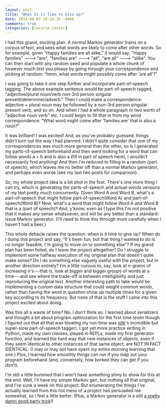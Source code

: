 ```yaml
---
layout: post
title: "When Is it Time to Give Up?"
date: 2014-08-07 18:24:25 -0400
comments: true
categories: [recurse center]
---
```

I had this grand, exciting plan. A normal Markov generator trains on a corpus of text, and sees what words are likely to come after other words. So for example, given "Happy families are all alike," it would say, "Happy families" ---> "are", "families are" ---> "all", "are all" ---> "alike". You can then start with any random seed and populate a whole chunk of however much text you please by going through your correspondence and picking at random: "hmm, what words might possibly come after 'are all'?"

I was going to take it one step further and incorporate part-of-speech tagging. The above example sentence would be part-of-speech tagged, "adjective/plural noun/verb non-3rd person singular present/determiner/adverb." Then I could make a correspondence: adjective + plural noun may be followed by a non-3rd person singular present verb, and so on. And when I had a whole paragraph or two worth of "adjective noun verb" etc. I could begin to fill that in from my word correspondence: "What word might come after 'families are' that is also a noun?"

It was brilliant! I was excited! And, as you've probably guessed, things didn't turn out the way I had planned. I didn't quite consider that one of my correspondences was much more general than the other, so is I generated my parts-of-speech beforehand and then went looking for a word that can follow words a + b and is also a (fill in part of speech here), I wouldn't necessarily find anything! And then I'm reduced to filling in a random (part of speech), which leaves me no better off than a normal Markov generator, and perhaps even worse (see my last two posts for comparison).<!-- more -->

So, my whole project idea is a bit shot in the foot. There's one more thing I can try, which is generating the parts-of-speech and actual-words versions of my text pretty much concurrently. Given Word A and Word B, what's a part-of-speech that might follow part-of-speech(Word A) and part-of-speech(Word B)? Now, what's a word that might follow Word A and Word B that is a (part of speech)? And, y'know, even as I type this I'm not positive that it makes any sense whatsoever, and will be any better than a standard-issue Markov generator. (I'll need to think this through more carefully when I haven't had a beer.)

This whole debacle raises the question: when is it time to give up? When do I dump this project and say, "It's been fun, but that thing I wanted to do is no longer feasible, I'm going to move on to something else"? If my grand plan has been foiled, do I leave the project altogether? Do I struggle to implement some halfway execution of my original plan that doesn't quite make sense? Do I do something else vaguely useful with the project, but in another direction entirely? I'm a little curious to, say, look at n-grams of increasing n's---that is, look at bigger and bigger groups of words at a time---and see where the trade-off is between intelligibility and just reproducing the original text. Another interesting path to take would be implementing a custom data structure that could weight common words, rather than having the word in question show up multiple times for a given key according to its frequency. But none of that is the stuff I came into this project excited about doing.

Was this all a waste of time? No, I don't think so. I learned about serializers and thought a bit about program optimization for the first time (even though I figured out that all that was bloating my run-time was [nltk](www.nltk.org)'s incredible but super-slow part-of-speech tagger). I got yet more practice writing in Python, made my own classes, played in REPLs, made my first generator function, and learned the hard way that new instances of objects, even if they seem identical to other instances of that same object, are NOT IN FACT IDENTICAL. (I may or may not have spent my entire morning learning that one.) Plus, I learned how smoothly things can run if you map out your program beforehand (and, conversely, how borked they can get if you don't).

I'm still a little bummed that I won't have something shiny to show for this at the end. Well, I'll have my simple Markov gen, but nothing all that original, and I've sunk a week on this project. But enumerating the things I've actually learned from this hot mess of a project has persuaded me somewhat, so I feel a little better. (Plus, a Markov generator is a still [a pretty damn good party trick](https://twitter.com/WhalePrejudice)!)

